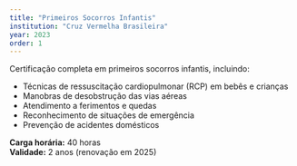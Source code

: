 ```yaml
---
title: "Primeiros Socorros Infantis"
institution: "Cruz Vermelha Brasileira"
year: 2023
order: 1
---
```


Certificação completa em primeiros socorros infantis, incluindo:

- Técnicas de ressuscitação cardiopulmonar (RCP) em bebês e crianças
- Manobras de desobstrução das vias aéreas
- Atendimento a ferimentos e quedas
- Reconhecimento de situações de emergência
- Prevenção de acidentes domésticos

**Carga horária:** 40 horas  
**Validade:** 2 anos (renovação em 2025)